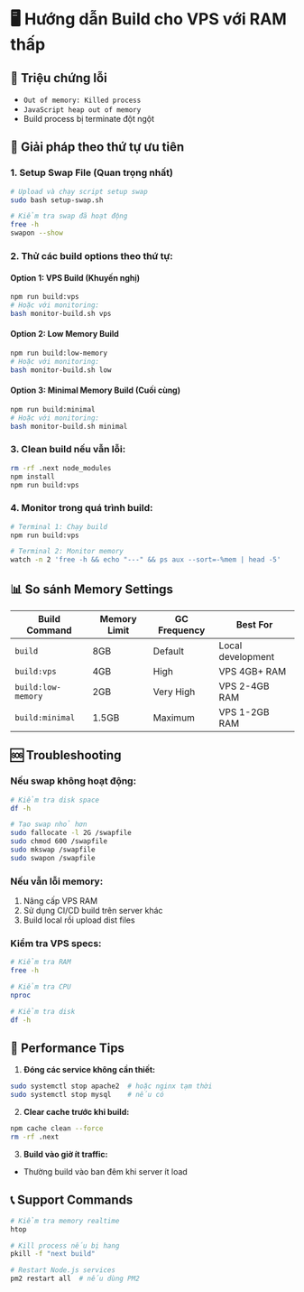 # 🖥️ Hướng dẫn Build cho VPS với RAM thấp

## 🚨 Triệu chứng lỗi
- `Out of memory: Killed process` 
- `JavaScript heap out of memory`
- Build process bị terminate đột ngột

## 🔧 Giải pháp theo thứ tự ưu tiên

### 1. **Setup Swap File (Quan trọng nhất)**
```bash
# Upload và chạy script setup swap
sudo bash setup-swap.sh

# Kiểm tra swap đã hoạt động
free -h
swapon --show
```

### 2. **Thử các build options theo thứ tự:**

#### Option 1: VPS Build (Khuyến nghị)
```bash
npm run build:vps
# Hoặc với monitoring:
bash monitor-build.sh vps
```

#### Option 2: Low Memory Build  
```bash
npm run build:low-memory
# Hoặc với monitoring:
bash monitor-build.sh low
```

#### Option 3: Minimal Memory Build (Cuối cùng)
```bash
npm run build:minimal
# Hoặc với monitoring:
bash monitor-build.sh minimal
```

### 3. **Clean build nếu vẫn lỗi:**
```bash
rm -rf .next node_modules
npm install
npm run build:vps
```

### 4. **Monitor trong quá trình build:**
```bash
# Terminal 1: Chạy build
npm run build:vps

# Terminal 2: Monitor memory
watch -n 2 'free -h && echo "---" && ps aux --sort=-%mem | head -5'
```

## 📊 So sánh Memory Settings

| Build Command | Memory Limit | GC Frequency | Best For |
|---------------|--------------|--------------|----------|
| `build` | 8GB | Default | Local development |
| `build:vps` | 4GB | High | VPS 4GB+ RAM |
| `build:low-memory` | 2GB | Very High | VPS 2-4GB RAM |
| `build:minimal` | 1.5GB | Maximum | VPS 1-2GB RAM |

## 🆘 Troubleshooting

### Nếu swap không hoạt động:
```bash
# Kiểm tra disk space
df -h

# Tạo swap nhỏ hơn
sudo fallocate -l 2G /swapfile
sudo chmod 600 /swapfile
sudo mkswap /swapfile
sudo swapon /swapfile
```

### Nếu vẫn lỗi memory:
1. Nâng cấp VPS RAM
2. Sử dụng CI/CD build trên server khác
3. Build local rồi upload dist files

### Kiểm tra VPS specs:
```bash
# Kiểm tra RAM
free -h

# Kiểm tra CPU
nproc

# Kiểm tra disk
df -h
```

## 🚀 Performance Tips

1. **Đóng các service không cần thiết:**
```bash
sudo systemctl stop apache2  # hoặc nginx tạm thời
sudo systemctl stop mysql    # nếu có
```

2. **Clear cache trước khi build:**
```bash
npm cache clean --force
rm -rf .next
```

3. **Build vào giờ ít traffic:**
- Thường build vào ban đêm khi server ít load

## 📞 Support Commands

```bash
# Kiểm tra memory realtime
htop

# Kill process nếu bị hang
pkill -f "next build"

# Restart Node.js services
pm2 restart all  # nếu dùng PM2
``` 